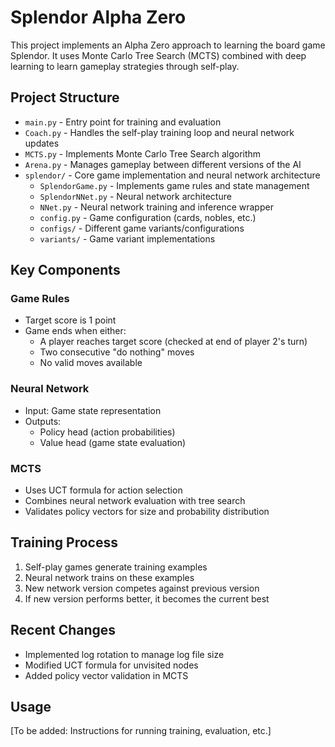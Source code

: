 # Splendor Alpha Zero

This project implements an Alpha Zero approach to learning the board game Splendor. It uses Monte Carlo Tree Search (MCTS) combined with deep learning to learn gameplay strategies through self-play.

## Project Structure

- `main.py` - Entry point for training and evaluation
- `Coach.py` - Handles the self-play training loop and neural network updates
- `MCTS.py` - Implements Monte Carlo Tree Search algorithm
- `Arena.py` - Manages gameplay between different versions of the AI
- `splendor/` - Core game implementation and neural network architecture
  - `SplendorGame.py` - Implements game rules and state management
  - `SplendorNNet.py` - Neural network architecture
  - `NNet.py` - Neural network training and inference wrapper
  - `config.py` - Game configuration (cards, nobles, etc.)
  - `configs/` - Different game variants/configurations
  - `variants/` - Game variant implementations

## Key Components

### Game Rules
- Target score is 1 point
- Game ends when either:
  - A player reaches target score (checked at end of player 2's turn)
  - Two consecutive "do nothing" moves
  - No valid moves available

### Neural Network
- Input: Game state representation
- Outputs:
  - Policy head (action probabilities)
  - Value head (game state evaluation)

### MCTS
- Uses UCT formula for action selection
- Combines neural network evaluation with tree search
- Validates policy vectors for size and probability distribution

## Training Process

1. Self-play games generate training examples
2. Neural network trains on these examples
3. New network version competes against previous version
4. If new version performs better, it becomes the current best

## Recent Changes

- Implemented log rotation to manage log file size
- Modified UCT formula for unvisited nodes
- Added policy vector validation in MCTS

## Usage

[To be added: Instructions for running training, evaluation, etc.]
